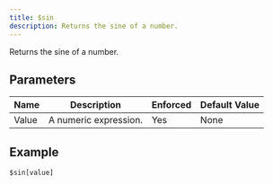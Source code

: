 ```yaml
---
title: $sin
description: Returns the sine of a number.
---
```


Returns the sine of a number.
## Parameters
| Name  |      Description      | Enforced | Default Value |
|-------|-----------------------|----------|---------------|
| Value | A numeric expression. | Yes      | None          |
## Example
```
$sin[value]
```